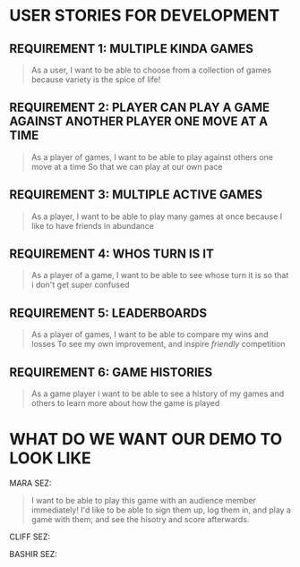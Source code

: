 # USER STORIES FOR DEVELOPMENT

## REQUIREMENT 1: MULTIPLE KINDA GAMES
> As a user,
> I want to be able to choose from a collection of games
> because variety is the spice of life!

## REQUIREMENT 2: PLAYER CAN PLAY A GAME AGAINST ANOTHER PLAYER ONE MOVE AT A TIME
> As a player of games,
> I want to be able to play against others one move at a time
> So that we can play at our own pace

## REQUIREMENT 3: MULTIPLE ACTIVE GAMES
> As a player,
> I want to be able to play many games at once
> because I like to have friends in abundance

## REQUIREMENT 4: WHOS TURN IS IT
> As a player of a game,
> I want to be able to see whose turn it is
> so that i don't get super confused

## REQUIREMENT 5: LEADERBOARDS
> As a player of games,
> I want to be able to compare my wins and losses
> To see my own improvement, and inspire *friendly* competition

## REQUIREMENT 6: GAME HISTORIES
> As a game player
> i want to be able to see a history of my games and others
> to learn more about how the game is played



# WHAT DO WE WANT OUR DEMO TO LOOK LIKE
MARA SEZ:
> I want to be able to play this game with an audience member immediately!
> I'd like to be able to sign them up, log them in, and play a game with them, and see the hisotry and score afterwards.

CLIFF SEZ:
> 

BASHIR SEZ:
> 
